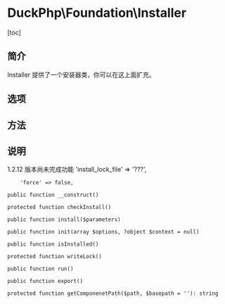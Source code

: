 # DuckPhp\Foundation\Installer
[toc]

## 简介

Installer 提供了一个安装器类，你可以在这上面扩充。
## 选项

## 方法



## 说明

1.2.12 版本尚未完成功能
        'install_lock_file' => '???',

        'force' => false,

    public function __construct()

    protected function checkInstall()

    public function install($parameters)

    public function init(array $options, ?object $context = null)

    public function isInstalled()

    protected function writeLock()

    public function run()

    public function export()

    protected function getComponenetPath($path, $basepath = ''): string

